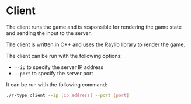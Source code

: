 # Client

The client runs the game and is responsible for rendering the game state and sending the input to the server.

The client is written in C++ and uses the Raylib library to render the game.

The client can be run with the following options:
- `--ip` to specify the server IP address
- `--port` to specify the server port

It can be run with the following command:
```bash
./r-type_client --ip [ip_address] --port [port]
```
